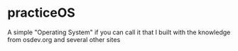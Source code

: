 # practiceOS
A simple "Operating System" if you can call it that I built with the knowledge from osdev.org and several other sites

